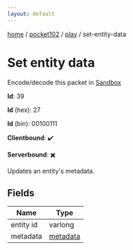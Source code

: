 ```yaml
---
layout: default
---
```


[home](/)  /  [pocket102](/protocol/pocket102)  /  [play](/protocol/pocket102/play)  /  set-entity-data

# Set entity data

Encode/decode this packet in [Sandbox](../../../sandbox/pocket102#play.set_entity_data)

**Id**: 39

**Id** (hex): 27

**Id** (bin): 00100111

**Clientbound**: ✔️

**Serverbound**: ✖️

Updates an entity's metadata.

## Fields

Name | Type
---|---
entity id | varlong
metadata | [metadata](/protocol/pocket102/metadata)
